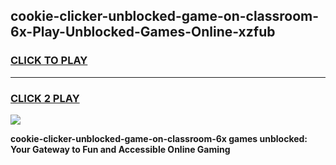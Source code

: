 
## cookie-clicker-unblocked-game-on-classroom-6x-Play-Unblocked-Games-Online-xzfub
<h3>
<a href="https://premium76.site?title=cookie-clicker-unblocked-game-on-classroom-6x&ref=25A">CLICK TO PLAY</a></h3>
<hr>

<h3>
<a href="https://premium76.site?title=cookie-clicker-unblocked-game-on-classroom-6x&ref=25A">CLICK 2 PLAY</a>
  
</h3>

<a href="https://premium76.site?title=cookie-clicker-unblocked-game-on-classroom-6x&ref=25A"><img src="https://clearcache.store/games.png"></a>


**cookie-clicker-unblocked-game-on-classroom-6x games unblocked: Your Gateway to Fun and Accessible Online Gaming**
